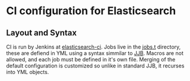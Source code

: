 CI configuration for Elasticsearch
==================================

Layout and Syntax
-----------------

CI is run by Jenkins at [elasticsearch-ci](https://elasticsearch-ci.elastic.co/).
Jobs live in the [jobs.t](jobs.t) directory, these are defiend in YML using a syntax 
simmilar to [JJB](https://elasticsearch-ci.elastic.co/view/Elasticsearch%20master/).
Macros are not allowed, and each job must be defined in it's own file.
Merging of the default configuration is customized so unlike in standard JJB,
it recurses into YML objects. 


